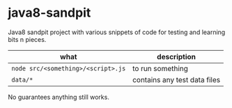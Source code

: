 # java8-sandpit

Java8 sandpit project with various snippets of code for testing and learning bits n pieces.

what | description
-----|------------
`node src/<something>/<script>.js` | to run something
`data/*` | contains any test data files

No guarantees anything still works.